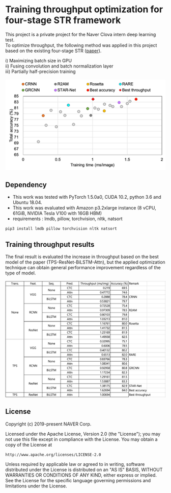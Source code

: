 # Training throughput optimization for four-stage STR framework

This project is a private project for the Naver Clova intern deep learning test. <br>
To optimize throughput, the following method was applied in this project based on the existing four-stage STR ([paper](https://arxiv.org/abs/1904.01906)). <br>

  i) Maximizing batch size in GPU <br>
 ii) Fusing convolution and batch normalization layer <br>
iii) Partially half-precision training <br><br>
<img src="./figures/training_throughput.png" width="600" title="training-throughput">


## Dependency
- This work was tested with PyTorch 1.5.0a0, CUDA 10.2, python 3.6 and Ubuntu 18.04.
- This work was evaluated with Amazon p3.2xlarge instance (8 vCPU, 61GiB, NVIDIA Tesla V100 with 16GB HBM)
- requirements : lmdb, pillow, torchvision, nltk, natsort
```
pip3 install lmdb pillow torchvision nltk natsort
```


## Training throughput results
The final result is evaluated the increase in throughput based on the best model of the paper (TPS-ResNet-BiLSTM-Attn), but the applied optimization technique can obtain general performance improvement regardless of the type of model. <br><br>
<img src="./figures/training_summary.png" width="1000" title="training-throughput">


## License
Copyright (c) 2019-present NAVER Corp.

Licensed under the Apache License, Version 2.0 (the "License");
you may not use this file except in compliance with the License.
You may obtain a copy of the License at

    http://www.apache.org/licenses/LICENSE-2.0

Unless required by applicable law or agreed to in writing, software
distributed under the License is distributed on an "AS IS" BASIS,
WITHOUT WARRANTIES OR CONDITIONS OF ANY KIND, either express or implied.
See the License for the specific language governing permissions and
limitations under the License.

